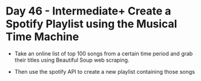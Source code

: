 # Day 46 - Intermediate+ Create a Spotify Playlist using the Musical Time Machine 


- Take an online list of top 100 songs from a certain time period and grab their titles
using Beautiful Soup web scraping.

- Then use the spotify API to create a new playlist containing those songs
